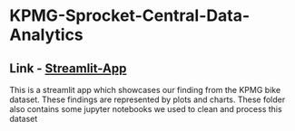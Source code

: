 # KPMG-Sprocket-Central-Data-Analytics
## Link - [Streamlit-App](https://parvashah-create-damg7243-streamlitmain-parva-0s3ncw.streamlit.app/)
This is a streamlit app which showcases our finding from the KPMG bike dataset. These findings are represented by plots and charts. These folder also contains some jupyter notebooks we used to clean and process this dataset

